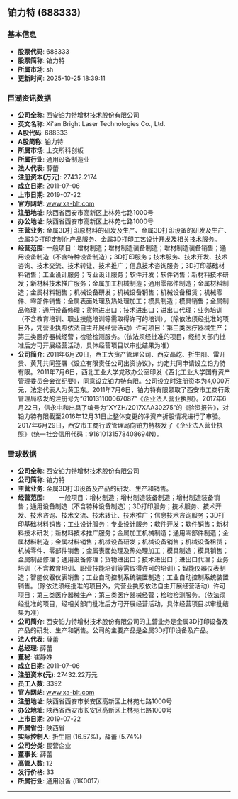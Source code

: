 ## 铂力特 (688333)

### 基本信息

- **股票代码**: 688333
- **股票简称**: 铂力特
- **所属市场**: sh
- **更新时间**: 2025-10-25 18:39:11

### 巨潮资讯数据

- **公司全称**: 西安铂力特增材技术股份有限公司
- **英文名称**: Xi'an Bright Laser Technologies Co., Ltd.
- **A股代码**: 688333
- **A股简称**: 铂力特
- **所属市场**: 上交所科创板
- **所属行业**: 通用设备制造业
- **法人代表**: 薛蕾
- **注册资本(万元)**: 27432.2174
- **成立日期**: 2011-07-06
- **上市日期**: 2019-07-22
- **官方网站**: www.xa-blt.com
- **注册地址**: 陕西省西安市高新区上林苑七路1000号
- **办公地址**: 陕西省西安市高新区上林苑七路1000号
- **主营业务**: 金属3D打印原材料的研发及生产、金属3D打印设备的研发及生产、金属3D打印定制化产品服务、金属3D打印工艺设计开发及相关技术服务。
- **经营范围**: 一般项目：增材制造；增材制造装备制造；增材制造装备销售；通用设备制造（不含特种设备制造）；3D打印服务；技术服务、技术开发、技术咨询、技术交流、技术转让、技术推广；信息技术咨询服务；3D打印基础材料销售；工业设计服务；专业设计服务；软件开发；软件销售；新材料技术研发；新材料技术推广服务；金属加工机械制造；通用零部件制造；金属材料制造；金属材料销售；机械设备研发；机械设备销售；机械设备租赁；机械零件、零部件销售；金属表面处理及热处理加工；模具制造；模具销售；金属制品修理；通用设备修理；货物进出口；技术进出口；进出口代理；业务培训（不含教育培训、职业技能培训等需取得许可的培训）。（除依法须经批准的项目外，凭营业执照依法自主开展经营活动）许可项目：第三类医疗器械生产；第三类医疗器械经营；检验检测服务。（依法须经批准的项目，经相关部门批准后方可开展经营活动，具体经营项目以审批结果为准）
- **公司简介**: 2011年6月20日，西工大资产管理公司、西安晶屹、折生阳、雷开贵、黄芃共同签署《设立有限责任公司出资协议》，约定共同申请设立铂力特有限。2011年7月6日，西北工业大学党政办公室印发《西北工业大学国有资产管理委员会会议纪要》，同意设立铂力特有限。公司设立时注册资本为4,000万元，法定代表人为黄卫东。2011年7月6日，铂力特有限领取了西安市工商行政管理局核发的注册号为“610131100067087”《企业法人营业执照》。2017年6月22日，信永中和出具了编号为“XYZH/2017XAA30275”的《验资报告》，对铂力特有限截至2016年12月31日止整体变更的净资产折股情况进行了审验。2017年6月29日，西安市工商行政管理局向铂力特核发了《企业法人营业执照》（统一社会信用代码：91610131578408694N）。

### 雪球数据

- **公司全称**: 西安铂力特增材技术股份有限公司
- **公司简称**: 铂力特
- **主营业务**: 金属3D打印设备及产品的研发、生产和销售。
- **经营范围**: 　　一般项目：增材制造；增材制造装备制造；增材制造装备销售；通用设备制造（不含特种设备制造）；3D打印服务；技术服务、技术开发、技术咨询、技术交流、技术转让、技术推广；信息技术咨询服务；3D打印基础材料销售；工业设计服务；专业设计服务；软件开发；软件销售；新材料技术研发；新材料技术推广服务；金属加工机械制造；通用零部件制造；金属材料制造；金属材料销售；机械设备研发；机械设备销售；机械设备租赁；机械零件、零部件销售；金属表面处理及热处理加工；模具制造；模具销售；金属制品修理；通用设备修理；货物进出口；技术进出口；进出口代理；业务培训（不含教育培训、职业技能培训等需取得许可的培训）；智能仪器仪表制造；智能仪器仪表销售；工业自动控制系统装置制造；工业自动控制系统装置销售。（除依法须经批准的项目外，凭营业执照依法自主开展经营活动）许可项目：第三类医疗器械生产；第三类医疗器械经营；检验检测服务。（依法须经批准的项目，经相关部门批准后方可开展经营活动，具体经营项目以审批结果为准）
- **公司简介**: 西安铂力特增材技术股份有限公司的主营业务是金属3D打印设备及产品的研发、生产和销售。公司的主要产品是金属3D打印设备及产品。
- **法人代表**: 薛蕾
- **总经理**: 薛蕾
- **董秘**: 崔静姝
- **成立日期**: 2011-07-06
- **注册资本(元)**: 27432.22万元
- **员工人数**: 3392
- **官方网站**: www.xa-blt.com
- **注册地址**: 陕西省西安市长安区高新区上林苑七路1000号
- **办公地址**: 陕西省西安市长安区高新区上林苑七路1000号
- **上市日期**: 2019-07-22
- **所属省份**: 陕西省
- **实际控制人**: 折生阳 (16.57%)，薛蕾 (5.74%)
- **公司分类**: 民营企业
- **董事长**: 薛蕾
- **高管人数**: 12
- **发行价格**: 33
- **所属行业**: 通用设备 (BK0017)

---